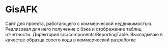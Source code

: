 # GisAFK
Сайт для проекта, работающего с коммерческой недвижимостью. Реализовал для него получение с бэка и отображение таблиц отчетности. 
Директория src/components/ReportingTable. Выкладываю в качестве образца своего кода в коммерческой разработке
